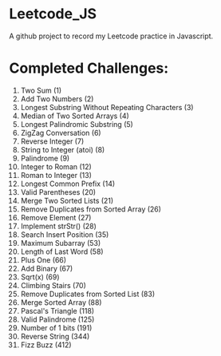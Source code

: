 # Leetcode_JS
A github project to record my Leetcode practice in Javascript.

# Completed Challenges:
1. Two Sum (1)
2. Add Two Numbers (2)
3. Longest Substring Without Repeating Characters (3)
4. Median of Two Sorted Arrays (4)
5. Longest Palindromic Substring (5)
6. ZigZag Conversation (6)
7. Reverse Integer (7)
8. String to Integer (atoi) (8)
9. Palindrome (9)
12. Integer to Roman (12)
13. Roman to Integer (13)
14. Longest Common Prefix (14)
20. Valid Parentheses (20)
21. Merge Two Sorted Lists (21)
26. Remove Duplicates from Sorted Array (26)
27. Remove Element (27)
28. Implement strStr() (28)
35. Search Insert Position (35)
53. Maximum Subarray (53)
58. Length of Last Word (58)
66. Plus One (66)
67. Add Binary (67)
69. Sqrt(x) (69)
70. Climbing Stairs (70)
83. Remove Duplicates from Sorted List (83)
88. Merge Sorted Array (88)
118. Pascal's Triangle (118)
125. Valid Palindrome (125)
191. Number of 1 bits (191)
344. Reverse String (344)
412. Fizz Buzz (412)